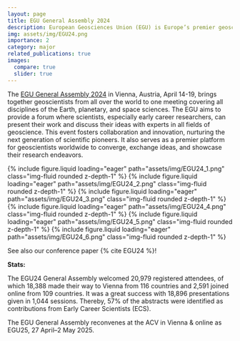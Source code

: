```yaml
---
layout: page
title: EGU General Assembly 2024
description: European Geosciences Union (EGU) is Europe’s premier geosciences union, to pursuit excellence in the Earth, planetary, and space sciences for the benefit of humanity, worldwide.
img: assets/img/EGU24.png
importance: 2
category: major
related_publications: true
images:
  compare: true
  slider: true
---
```


The [EGU General Assembly 2024](https://www.egu24.eu) in Vienna, Austria, April 14-19, brings together geoscientists from all over the world to one meeting covering all disciplines of the Earth, planetary, and space sciences. The EGU aims to provide a forum where scientists, especially early career researchers, can present their work and discuss their ideas with experts in all fields of geoscience. This event fosters collaboration and innovation, nurturing the next generation of scientific pioneers. It also serves as a premier platform for geoscientists worldwide to converge, exchange ideas, and showcase their research endeavors.


<swiper-container keyboard="true" navigation="true" pagination="true" pagination-clickable="true" pagination-dynamic-bullets="true" rewind="true">
  <swiper-slide>{% include figure.liquid loading="eager" path="assets/img/EGU24_1.png" class="img-fluid rounded z-depth-1" %}</swiper-slide>
  <swiper-slide>{% include figure.liquid loading="eager" path="assets/img/EGU24_2.png" class="img-fluid rounded z-depth-1" %}</swiper-slide>
  <swiper-slide>{% include figure.liquid loading="eager" path="assets/img/EGU24_3.png" class="img-fluid rounded z-depth-1" %}</swiper-slide>
  <swiper-slide>{% include figure.liquid loading="eager" path="assets/img/EGU24_4.png" class="img-fluid rounded z-depth-1" %}</swiper-slide>
  <swiper-slide>{% include figure.liquid loading="eager" path="assets/img/EGU24_5.png" class="img-fluid rounded z-depth-1" %}</swiper-slide>
  <swiper-slide>{% include figure.liquid loading="eager" path="assets/img/EGU24_6.png" class="img-fluid rounded z-depth-1" %}</swiper-slide>
</swiper-container>



See also our conference paper {% cite EGU24 %}!

<b> Stats: </b>

The EGU24 General Assembly welcomed 20,979 registered attendees, of which 18,388 made their way to Vienna from 116 countries and 2,591 joined online from 109 countries. It was a great success with 18,896 presentations given in 1,044 sessions. Thereby, 57% of the abstracts were identified as contributions from Early Career Scientists (ECS).


The EGU General Assembly reconvenes at the ACV in Vienna & online as EGU25, 27 April–2 May 2025. 
